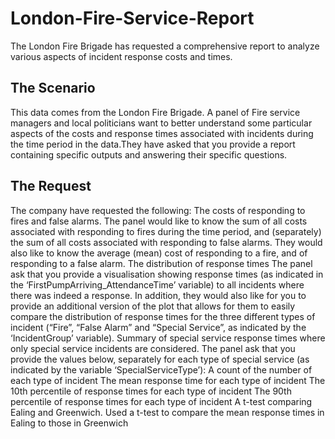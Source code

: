 # London-Fire-Service-Report
The London Fire Brigade has requested a comprehensive report to analyze various aspects of incident response costs and times.

## The Scenario
This data comes from the London Fire Brigade. A panel of Fire service managers and local politicians want to better understand some particular aspects of the costs and response times associated with incidents during the time period in the data.They have asked that you provide a report containing specific outputs and answering their 
specific questions.

## The Request
The company have requested the following:
The costs of responding to fires and false alarms.
The panel would like to know the sum of all costs associated with responding to fires during the time period, and (separately) the sum of all costs associated with responding to false alarms. 
They would also like to know the average (mean) cost of responding to a fire, and of responding to a false alarm.
The distribution of response times
The panel ask that you provide a visualisation showing response times (as indicated in the ‘FirstPumpArriving_AttendanceTime’ variable) to all incidents where there was indeed a response.
In addition, they would also like for you to provide an additional version of the plot that allows for them to easily compare the distribution of response times for the three different types of incident (“Fire”, “False Alarm” and “Special Service”, as indicated by the ‘IncidentGroup’ variable).
Summary of special service response times where only special service incidents are considered.
The panel ask that you provide the values below, separately for each type of special service (as indicated by the variable ‘SpecialServiceType’):
A count of the number of each type of incident The mean response time for each type of incident 
The 10th percentile of response times for each type of incident The 90th percentile of response times for each type of incident 
A t-test comparing Ealing and Greenwich. Used a t-test to compare the mean response times in Ealing to those in Greenwich

